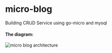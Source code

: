 # micro-blog
Building CRUD Service using go-micro and mysql


#### The diagram:

![micro blog architecture](https://github.com/whuangz/micro-blog/diagram.png)
